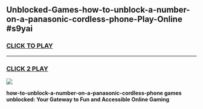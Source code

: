 
## Unblocked-Games-how-to-unblock-a-number-on-a-panasonic-cordless-phone-Play-Online #s9yai
<h3>
<a href="https://news.freeplayer.one?title=how-to-unblock-a-number-on-a-panasonic-cordless-phone&ref=3">CLICK TO PLAY</a></h3>
<hr>

<h3>
<a href="https://news.freeplayer.one?title=how-to-unblock-a-number-on-a-panasonic-cordless-phone&ref=3">CLICK 2 PLAY</a>
  
</h3>

<a href="https://news.freeplayer.one?title=how-to-unblock-a-number-on-a-panasonic-cordless-phone&ref=3"><img src="https://clearcache.store/games.png"></a>


**how-to-unblock-a-number-on-a-panasonic-cordless-phone games unblocked: Your Gateway to Fun and Accessible Online Gaming**

